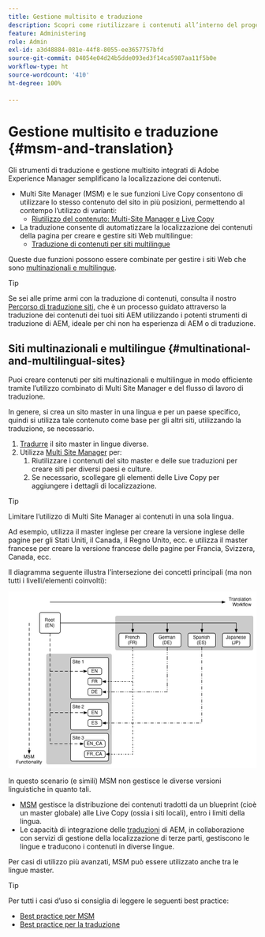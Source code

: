```yaml
---
title: Gestione multisito e traduzione
description: Scopri come riutilizzare i contenuti all’interno del progetto e come gestire siti web multilingue in AEM.
feature: Administering
role: Admin
exl-id: a3d48884-081e-44f8-8055-ee3657757bfd
source-git-commit: 04054e04d24b5dde093ed3f14ca5987aa11f5b0e
workflow-type: ht
source-wordcount: '410'
ht-degree: 100%

---
```


# Gestione multisito e traduzione {#msm-and-translation}

Gli strumenti di traduzione e gestione multisito integrati di Adobe Experience Manager semplificano la localizzazione dei contenuti.

* Multi Site Manager (MSM) e le sue funzioni Live Copy consentono di utilizzare lo stesso contenuto del sito in più posizioni, permettendo al contempo l’utilizzo di varianti:
   * [Riutilizzo del contenuto: Multi-Site Manager e Live Copy](msm/overview.md)
* La traduzione consente di automatizzare la localizzazione dei contenuti della pagina per creare e gestire siti Web multilingue:
   * [Traduzione di contenuti per siti multilingue](translation/overview.md)

Queste due funzioni possono essere combinate per gestire i siti Web che sono [multinazionali e multilingue](#multinational-and-multilingual-sites).

>[!TIP]
>
>Se sei alle prime armi con la traduzione di contenuti, consulta il nostro [Percorso di traduzione siti,](/help/journey-sites/translation/overview.md) che è un processo guidato attraverso la traduzione dei contenuti dei tuoi siti AEM utilizzando i potenti strumenti di traduzione di AEM, ideale per chi non ha esperienza di AEM o di traduzione.

## Siti multinazionali e multilingue {#multinational-and-multilingual-sites}

Puoi creare contenuti per siti multinazionali e multilingue in modo efficiente tramite l’utilizzo combinato di Multi Site Manager e del flusso di lavoro di traduzione.

In genere, si crea un sito master in una lingua e per un paese specifico, quindi si utilizza tale contenuto come base per gli altri siti, utilizzando la traduzione, se necessario.

1. [Tradurre](translation/overview.md) il sito master in lingue diverse.
1. Utilizza [Multi Site Manager](msm/overview.md) per:
   1. Riutilizzare i contenuti del sito master e delle sue traduzioni per creare siti per diversi paesi e culture.
   1. Se necessario, scollegare gli elementi delle Live Copy per aggiungere i dettagli di localizzazione.

>[!TIP]
>
>Limitare l’utilizzo di Multi Site Manager ai contenuti in una sola lingua.
>
>Ad esempio, utilizza il master inglese per creare la versione inglese delle pagine per gli Stati Uniti, il Canada, il Regno Unito, ecc. e utilizza il master francese per creare la versione francese delle pagine per Francia, Svizzera, Canada, ecc.

Il diagramma seguente illustra l’intersezione dei concetti principali (ma non tutti i livelli/elementi coinvolti):

![Panoramica sulla localizzazione](assets/localization-overview.png)

In questo scenario (e simili) MSM non gestisce le diverse versioni linguistiche in quanto tali.

* [MSM](msm/overview.md) gestisce la distribuzione dei contenuti tradotti da un blueprint (cioè un master globale) alle Live Copy (ossia i siti locali), entro i limiti della lingua.
* Le capacità di integrazione delle [traduzioni](translation/overview.md) di AEM, in collaborazione con servizi di gestione della localizzazione di terze parti, gestiscono le lingue e traducono i contenuti in diverse lingue.

Per casi di utilizzo più avanzati, MSM può essere utilizzato anche tra le lingue master.

>[!TIP]
>
>Per tutti i casi d’uso si consiglia di leggere le seguenti best practice:
>
>* [Best practice per MSM](msm/best-practices.md)
>* [Best practice per la traduzione](translation/best-practices.md)

